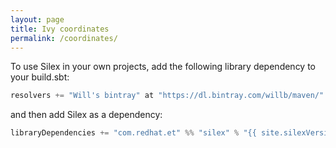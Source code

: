 ```yaml
---
layout: page
title: Ivy coordinates
permalink: /coordinates/
---
```


To use Silex in your own projects, add the following library dependency to your build.sbt:

```scala
resolvers += "Will's bintray" at "https://dl.bintray.com/willb/maven/"
```

and then add Silex as a dependency:

```scala
libraryDependencies += "com.redhat.et" %% "silex" % "{{ site.silexVersion }}"
```
